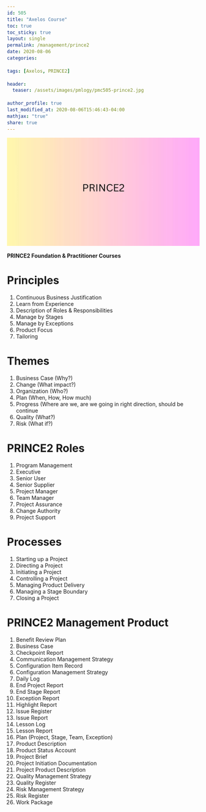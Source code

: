 ```yaml
---
id: 505    
title: "Axelos Course"
toc: true
toc_sticky: true
layout: single
permalink: /management/prince2
date: 2020-08-06
categories:

tags: [Axelos, PRINCE2]

header:
  teaser: /assets/images/pmlogy/pmc505-prince2.jpg
  
author_profile: true
last_modified_at: 2020-08-06T15:46:43-04:00
mathjax: "true"
share: true
---
```


![PRINCE2](/assets/images/pmlogy/pmc505-prince2.jpg)

**PRINCE2 Foundation & Practitioner Courses**

# Principles
1. Continuous Business Justification
1. Learn from Experience
1. Description of Roles & Responsibilities
1. Manage by Stages
1. Manage by Exceptions
1. Product Focus
1. Tailoring

# Themes
1. Business Case (Why?)
1. Change (What impact?)
1. Organization (Who?)
1. Plan (When, How, How much)
1. Progress (Where are we, are we going in right direction, should be continue
1. Quality (What?)
1. Risk (What if?)

# PRINCE2 Roles
1. Program Management
1. Executive
1. Senior User
1. Senior Supplier
1. Project Manager
1. Team Manager
1. Project Assurance
1. Change Authority
1. Project Support

# Processes
1. Starting up a Project
1. Directing a Project
1. Initiating a Project
1. Controlling a Project
1. Managing Product Delivery
1. Managing a Stage Boundary
1. Closing a Project

# PRINCE2 Management Product
1. Benefit Review Plan
1. Business Case
1. Checkpoint Report
1. Communication Management Strategy
1. Configuration Item Record
1. Configuration Management Strategy
1. Daily Log
1. End Project Report
1. End Stage Report
1. Exception Report
1. Highlight Report
1. Issue Register
1. Issue Report
1. Lesson Log
1. Lesson Report
1. Plan (Project, Stage, Team, Exception)
1. Product Description
1. Product Status Account
1. Project Brief
1. Project Initiation Documentation
1. Project Product Description
1. Quality Management Strategy
1. Quality Register
1. Risk Management Strategy
1. Risk Register
1. Work Package